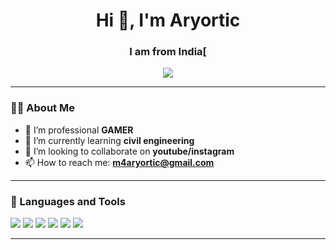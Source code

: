 <!-- Profile README.md -->

<h1 align="center">Hi 👋, I'm Aryortic</h1>
<h3 align="center">I am from India[</h3>

<p align="center">
  <img src="https://readme-typing-svg.herokuapp.com?font=Fira+Code&duration=2000&pause=1000&color=F77F00&center=true&vCenter=true&width=435&lines=Welcome+to+my+GitHub!;I+love+coding+%F0%9F%92%BB;Let's+build+something+awesome!">
</p>

---

### 👨‍💻 About Me
- 🔭 I’m professional **GAMER**
- 🌱 I’m currently learning **civil engineering**
- 👯 I’m looking to collaborate on **youtube/instagram**
- 📫 How to reach me: **m4aryortic@gmail.com**

---

### 🚀 Languages and Tools
<p>
  <img src="https://img.shields.io/badge/-Python-05122A?style=flat&logo=python" />
  <img src="https://img.shields.io/badge/-JavaScript-05122A?style=flat&logo=javascript" />
  <img src="https://img.shields.io/badge/-React-05122A?style=flat&logo=react" />
  <img src="https://img.shields.io/badge/-Node.js-05122A?style=flat&logo=node.js" />
  <img src="https://img.shields.io/badge/-Git-05122A?style=flat&logo=git" />
  <img src="https://img.shields.io/badge/-GitHub-05122A?style=flat&logo=github" />
</p>

---

>
  </a>
</p>

